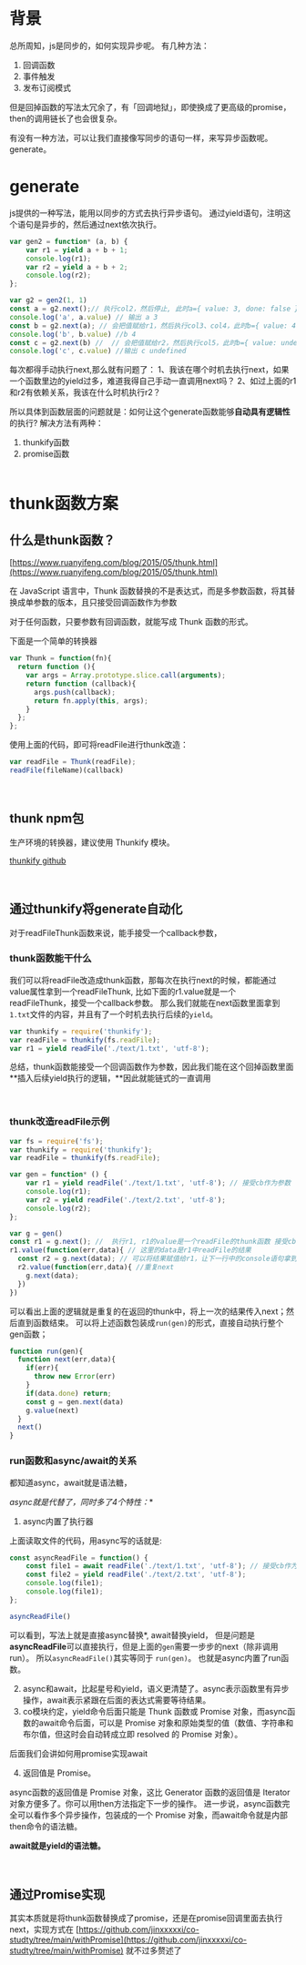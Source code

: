 # 背景
总所周知，js是同步的，如何实现异步呢。
有几种方法：

1. 回调函数
2. 事件触发
3. 发布订阅模式

但是回掉函数的写法太冗余了，有「回调地狱」，即使换成了更高级的promise， then的调用链长了也会很复杂。  

有没有一种方法，可以让我们直接像写同步的语句一样，来写异步函数呢。generate。  

# generate
js提供的一种写法，能用以同步的方式去执行异步语句。
通过yield语句，注明这个语句是异步的，然后通过next依次执行。
```typescript
var gen2 = function* (a, b) {
    var r1 = yield a + b + 1;
    console.log(r1);
    var r2 = yield a + b + 2;
    console.log(r2);
};

var g2 = gen2(1, 1)
const a = g2.next();// 执行col2，然后停止, 此时a={ value: 3, done: false }
console.log('a', a.value) // 输出 a 3
const b = g2.next(a); // 会把值赋给r1，然后执行col3、col4，此时b={ value: 4, done: false }
console.log('b', b.value) //b 4
const c = g2.next(b) //  // 会把值赋给r2，然后执行col5，此时b={ value: undefined, done: true }
console.log('c', c.value) //输出 c undefined
```

每次都得手动执行next,那么就有问题了：
1、我该在哪个时机去执行next，如果一个函数里边的yield过多，难道我得自己手动一直调用next吗？
2、如过上面的r1和r2有依赖关系，我该在什么时机执行r2？

所以具体到函数层面的问题就是：如何让这个generate函数能够**自动具有逻辑性**的执行?
解决方法有两种：
1. thunkify函数
2. promise函数      
&nbsp;
# thunk函数方案
## 什么是thunk函数？
[https://www.ruanyifeng.com/blog/2015/05/thunk.html](https://www.ruanyifeng.com/blog/2015/05/thunk.html)

在 JavaScript 语言中，Thunk 函数替换的不是表达式，而是多参数函数，将其替换成单参数的版本，且只接受回调函数作为参数

对于任何函数，只要参数有回调函数，就能写成 Thunk 函数的形式。

下面是一个简单的转换器

```javascript
var Thunk = function(fn){
  return function (){
    var args = Array.prototype.slice.call(arguments);
    return function (callback){
      args.push(callback);
      return fn.apply(this, args);
    }
  };
};
```

使用上面的代码，即可将readFile进行thunk改造：

```javascript
var readFile = Thunk(readFile);
readFile(fileName)(callback)
```

&nbsp;
&nbsp;
 

## thunk npm包

生产环境的转换器，建议使用 Thunkify 模块。

[thunkify github](https://github.com/tj/node-thunkify)

&nbsp;
&nbsp;
## 通过thunkify将generate自动化
对于readFileThunk函数来说，能手接受一个callback参数，

### thunk函数能干什么
我们可以将readFile改造成thunk函数，那每次在执行next的时候，都能通过value属性拿到一个readFileThunk, 比如下面的r1.value就是一个readFileThunk，接受一个callback参数。
那么我们就能在next函数里面拿到`1.txt`文件的内容，并且有了一个时机去执行后续的`yield`。
```typescript
var thunkify = require('thunkify');
var readFile = thunkify(fs.readFile);
var r1 = yield readFile('./text/1.txt', 'utf-8');

```

总结，thunk函数能接受一个回调函数作为参数，因此我们能在这个回掉函数里面**插入后续yield执行的逻辑，**因此就能链式的一直调用


&nbsp;
&nbsp;
### thunk改造readFile示例
```typescript
var fs = require('fs');
var thunkify = require('thunkify');
var readFile = thunkify(fs.readFile);

var gen = function* () {
    var r1 = yield readFile('./text/1.txt', 'utf-8'); // 接受cb作为参数
    console.log(r1);
    var r2 = yield readFile('./text/2.txt', 'utf-8');
    console.log(r2);
};

var g = gen()
const r1 = g.next(); //  执行r1, r1的value是一个readFile的thunk函数 接受cb作为参数
r1.value(function(err,data){ // 这里的data是r1中readFile的结果
  const r2 = g.next(data); // 可以将结果赋值给r1，让下一行中的console语句拿到值
  r2.value(function(err,data){ //重复next
    g.next(data);
  })
})
```

可以看出上面的逻辑就是重复的在返回的thunk中，将上一次的结果传入next；然后直到函数结束。 可以将上述函数包装成`run(gen)`的形式，直接自动执行整个gen函数；

```typescript
function run(gen){
  function next(err,data){
    if(err){
      throw new Error(err)
    }
    if(data.done) return;
    const g = gen.next(data)
    g.value(next)
  }
  next()
}

```

### run函数和async/await的关系
都知道async，await就是语法糖，

**async就是代替了*，同时多了4个特性：**

1. async内置了执行器

上面读取文件的代码，用async写的话就是:
```typescript
const asyncReadFile = function() {
    const file1 = await readFile('./text/1.txt', 'utf-8'); // 接受cb作为参数
    const file2 = yield readFile('./text/2.txt', 'utf-8');
    console.log(file1);
    console.log(file1);
};

asyncReadFile()
```
可以看到，写法上就是直接async替换*, await替换yield， 但是问题是**asyncReadFile**可以直接执行，但是上面的`gen`需要一步步的next（除非调用run）。 所以`asyncReadFile()`其实等同于 `run(gen)`。 也就是async内置了run函数。

2. async和await，比起星号和yield，语义更清楚了。async表示函数里有异步操作，await表示紧跟在后面的表达式需要等待结果。
3. co模块约定，yield命令后面只能是 Thunk 函数或 Promise 对象，而async函数的await命令后面，可以是 Promise 对象和原始类型的值（数值、字符串和布尔值，但这时会自动转成立即 resolved 的 Promise 对象）。

后面我们会讲如何用promise实现await

4. 返回值是 Promise。

async函数的返回值是 Promise 对象，这比 Generator 函数的返回值是 Iterator 对象方便多了。你可以用then方法指定下一步的操作。
进一步说，async函数完全可以看作多个异步操作，包装成的一个 Promise 对象，而await命令就是内部then命令的语法糖。

**await就是yield的语法糖。**

&nbsp;
&nbsp;
## 通过Promise实现
其实本质就是将thunk函数替换成了promise，还是在promise回调里面去执行next，实现方式在
[https://github.com/jinxxxxxi/co-studty/tree/main/withPromise](https://github.com/jinxxxxxi/co-studty/tree/main/withPromise)
就不过多赘述了
